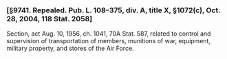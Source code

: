 ### [§9741. Repealed. Pub. L. 108–375, div. A, title X, §1072(c), Oct. 28, 2004, 118 Stat. 2058] ###

Section, act Aug. 10, 1956, ch. 1041, 70A Stat. 587, related to control and supervision of transportation of members, munitions of war, equipment, military property, and stores of the Air Force.